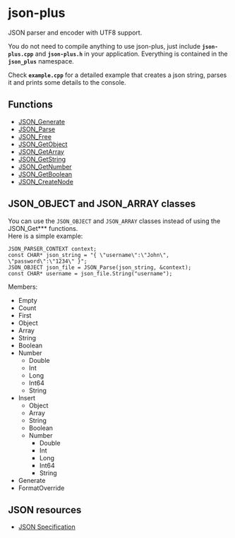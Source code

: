 # json-plus
JSON parser and encoder with UTF8 support.

You do not need to compile anything to use json-plus, just include **`json-plus.cpp`** and **`json-plus.h`** in your application.
Everything is contained in the **`json_plus`** namespace.

Check **`example.cpp`** for a detailed example that creates a json string, parses it and prints some details to the console.

## Functions

- [JSON_Generate](docs/JSON_Generate.md)
- [JSON_Parse](docs/JSON_Parse.md)
- [JSON_Free](docs/JSON_Free.md)
- [JSON_GetObject](docs/JSON_GetObject.md)
- [JSON_GetArray](docs/JSON_GetArray.md)
- [JSON_GetString](docs/JSON_GetString.md)
- [JSON_GetNumber](docs/JSON_GetNumber.md)
- [JSON_GetBoolean](docs/JSON_GetBoolean.md)
- [JSON_CreateNode](docs/JSON_CreateNode.md)

## JSON_OBJECT and JSON_ARRAY classes

You can use the `JSON_OBJECT` and `JSON_ARRAY` classes instead of using the JSON_Get*** functions.  
Here is a simple example:
```
JSON_PARSER_CONTEXT context;
const CHAR* json_string = "{ \"username\":\"John\", \"password\":\"1234\" }";
JSON_OBJECT json_file = JSON_Parse(json_string, &context);
const CHAR* username = json_file.String("username");
```

Members:
- Empty
- Count
- First
- Object
- Array
- String
- Boolean
- Number
  - Double
  - Int
  - Long
  - Int64
  - String
- Insert
  - Object
  - Array
  - String
  - Boolean
  - Number
    - Double
    - Int
    - Long
    - Int64
    - String
- Generate
- FormatOverride

## JSON resources

- [JSON Specification](https://www.rfc-editor.org/rfc/rfc8259)
